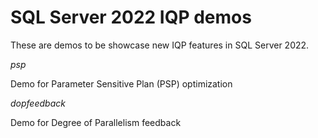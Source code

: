 # SQL Server 2022 IQP demos

These are demos to be showcase new IQP features in SQL Server 2022.

*psp*

Demo for Parameter Sensitive Plan (PSP) optimization

*dopfeedback*

Demo for Degree of Parallelism feedback
